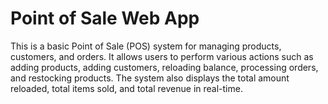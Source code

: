 # Point of Sale Web App
 This is a basic Point of Sale (POS) system for managing products, customers, and orders. It allows users to perform various actions such as adding products, adding customers, reloading balance, processing orders, and restocking products. The system also displays the total amount reloaded, total items sold, and total revenue in real-time.
